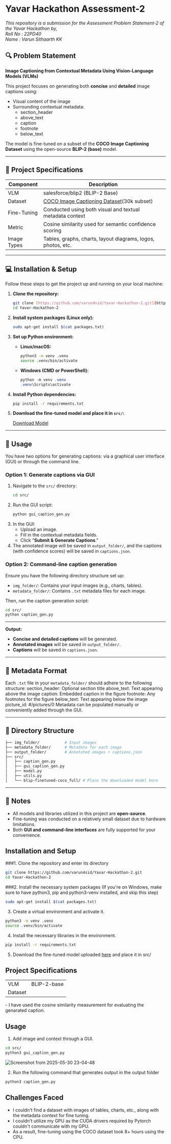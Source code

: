 # Yavar Hackathon Assessment-2
*This repository is a submission for the Assessment Problem Statement-2 of the Yavar Hackathon by,* <br>
*Roll No : 22PD40* <br>
*Name : Varun Sithaarth KK*

## 🔍 Problem Statement  
**Image Captioning from Contextual Metadata Using Vision-Language Models (VLMs)**  

This project focuses on generating both **concise** and **detailed** image captions using:
- Visual content of the image  
- Surrounding contextual metadata:
  - section_header  
  - above_text  
  - caption  
  - footnote  
  - below_text  

The model is fine-tuned on a subset of the **COCO Image Captioning Dataset** using the open-source **BLIP-2 (base)** model.

---

## 📁 Project Specifications

| Component     | Description                                                  |
|---------------|--------------------------------------------------------------|
| VLM           | salesforce/blip2 (BLIP-2 Base)                               |
| Dataset       | <a href="https://www.kaggle.com/datasets/nikhil7280/coco-image-caption?resource=download">COCO Image Captioning Dataset</a>(30k subset)                  |
| Fine-Tuning   | Conducted using both visual and textual metadata context     |
| Metric        | Cosine similarity used for semantic confidence scoring       |
| Image Types   | Tables, graphs, charts, layout diagrams, logos, photos, etc. |

---

## 💻 Installation & Setup

Follow these steps to get the project up and running on your local machine:

1.  **Clone the repository:**

    ```bash
    git clone [https://github.com/varun4sid/Yavar-Hackathon-2.git](https://github.com/varun4sid/Yavar-Hackathon-2.git)
    cd Yavar-Hackathon-2
    ```

2.  **Install system packages (Linux only):**

    ```bash
    sudo apt-get install $(cat packages.txt)
    ```

3.  **Set up Python environment:**

    * **Linux/macOS:**
        ```bash
        python3 -m venv .venv
        source .venv/bin/activate
        ```
    * **Windows (CMD or PowerShell):**
        ```powershell
        python -m venv .venv
        .venv\Scripts\activate
        ```

4.  **Install Python dependencies:**

    ```bash
    pip install -r requirements.txt
    ```

5.  **Download the fine-tuned model and place it in `src/`:**

    [Download Model](https://drive.google.com/drive/folders/1FNdlGLn9uRxL5y1ozKcd73gQmgP_iy5S?usp=sharing)

---

## 🧠 Usage

You have two options for generating captions: via a graphical user interface (GUI) or through the command line.

### Option 1: Generate captions via GUI

1.  Navigate to the `src/` directory:
    ```bash
    cd src/
    ```
2.  Run the GUI script:
    ```bash
    python gui_caption_gen.py
    ```
3.  In the GUI:
    * Upload an image.
    * Fill in the contextual metadata fields.
    * Click "**Submit & Generate Captions**."
4.  The annotated image will be saved in `output_folder/`, and the captions (with confidence scores) will be saved in `captions.json`.

### Option 2: Command-line caption generation

Ensure you have the following directory structure set up:

* `img_folder/`: Contains your input images (e.g., charts, tables).
* `metadata_folder/`: Contains `.txt` metadata files for each image.

Then, run the caption generation script:

```bash
cd src/
python caption_gen.py
```
---

**Output:**

* **Concise and detailed captions** will be generated.
* **Annotated images** will be saved in `output_folder/`.
* **Captions** will be saved in `captions.json`.

---

## 📝 Metadata Format

Each `.txt` file in your `metadata_folder/` should adhere to the following structure:
section_header: Optional section title
above_text: Text appearing above the image
caption: Embedded caption in the figure
footnote: Any footnotes for the figure
below_text: Text appearing below the image
picture_id: #/pictures/0
Metadata can be populated manually or conveniently added through the GUI.

---

## 📂 Directory Structure
```bash
├── img_folder/           # Input images
├── metadata_folder/      # Metadata for each image
├── output_folder/        # Annotated images + captions.json
├── src/
│   ├── caption_gen.py
│   ├── gui_caption_gen.py
│   ├── model.py
│   ├── utils.py
│   └── blip-finetuned-coco_full/ # Place the downloaded model here
```
---

## 📌 Notes

* All models and libraries utilized in this project are **open-source**.
* Fine-tuning was conducted on a relatively small dataset due to hardware limitations.
* Both **GUI and command-line interfaces** are fully supported for your convenience.




## Installation and Setup
###1. Clone the repository and enter its directory
```bash
git clone https://github.com/varun4sid/Yavar-Hackathon-2.git
cd Yavar-Hackathon-2
```
###2. Install the necessary system packages (If you're on Windows, make sure to have python3, pip and python3-venv installed, and skip this step)
```bash
sudo apt-get install $(cat packages.txt)
```
3. Create a virtual environment and activate it.
```bash
python3 -m venv .venv
source .venv/bin/activate
```
4. Install the necessary libraries in the environment.
```bash
pip install -r requirements.txt
```
5. Download the fine-tuned model uploaded <a href="https://drive.google.com/file/d/1QT0MqO-rCJaonfdYyB3l1gUUVrN8Ab7q/view?usp=drive_link">here</a> and place it in src/

## Project Specifications
<table>
<tbody>
<tr><td>VLM</td><td>BLIP-2-base</td></tr>
<tr><td>Dataset</td><td></td></tr>
</tbody>
</table>
- I have used the cosine similarity measurement for evaluating the genarated caption.

## Usage
1. Add image and context through a GUI.
```bash
cd src/
python3 gui_caption_gen.py
```
![Screenshot from 2025-05-30 23-04-48](https://github.com/user-attachments/assets/95a0c74d-9d00-4a2b-9f0b-d62f5a68da5e)

2. Run the following command that generates output in the output folder
```bash
python3 caption_gen.py
```

## Challenges Faced
+ I couldn't find a dataset with images of tables, charts, etc., along with the metadata context for fine tuning.
+ I couldn't utilize my GPU as the CUDA drivers required by Pytorch couldn't communicate with my GPU.
+ As a result, fine-tuning using the COCO dataset took 8+ hours using the CPU.
